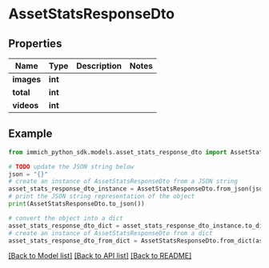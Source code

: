 # AssetStatsResponseDto


## Properties

Name | Type | Description | Notes
------------ | ------------- | ------------- | -------------
**images** | **int** |  | 
**total** | **int** |  | 
**videos** | **int** |  | 

## Example

```python
from immich_python_sdk.models.asset_stats_response_dto import AssetStatsResponseDto

# TODO update the JSON string below
json = "{}"
# create an instance of AssetStatsResponseDto from a JSON string
asset_stats_response_dto_instance = AssetStatsResponseDto.from_json(json)
# print the JSON string representation of the object
print(AssetStatsResponseDto.to_json())

# convert the object into a dict
asset_stats_response_dto_dict = asset_stats_response_dto_instance.to_dict()
# create an instance of AssetStatsResponseDto from a dict
asset_stats_response_dto_from_dict = AssetStatsResponseDto.from_dict(asset_stats_response_dto_dict)
```
[[Back to Model list]](../README.md#documentation-for-models) [[Back to API list]](../README.md#documentation-for-api-endpoints) [[Back to README]](../README.md)


